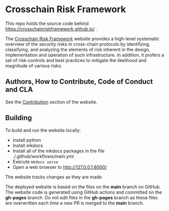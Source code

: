 # Crosschain Risk Framework

This repo holds the source code behind 
https://crosschainriskframework.github.io/ .

The [Crosschain Risk Framework](https://crosschainriskframework.github.io/) website provides a high-level systematic 
overview of the security risks in cross-chain protocols by identifying, 
classifying, and analyzing the elements of risk inherent in the design, 
implementation and operation of such infrastructure. In addition, it 
profers a set of risk-controls and best practices to mitigate the 
likelihood and magnitude of various risks. 


## Authors, How to Contribute, Code of Conduct and CLA
See the [Contribution](https://crosschainriskframework.github.io/authors/contributions/) 
section of the website.



## Building
To build and run the website locally:

* Install python
* Install mkdocs
* Install all of the mkdocs packages in the file ./.github/workflows/main.yml
* Execute ```mkdocs serve```
* Open a web browser to http://127.0.0.1:8000/

The website tracks changes as they are made. 

The deployed website is based on the files on the **main** branch on GitHub. 
The website code is generated using GitHub actions and committed on the 
**gh-pages** branch. Do not edit files in the **gh-pages** branch as 
these files are overwritten each time a new PR is merged to the **main** branch. 


 